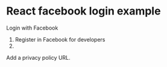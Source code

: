 # React facebook login example

Login with Facebook

1. Register in Facebook for developers
2. 

Add a privacy policy URL.